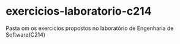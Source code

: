 # exercicios-laboratorio-c214
Pasta om os exercicios propostos no laboratório de Engenharia de Software(C214)
